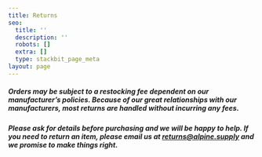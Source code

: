 ```yaml
---
title: Returns
seo:
  title: ''
  description: ''
  robots: []
  extra: []
  type: stackbit_page_meta
layout: page
---
```

##### Orders may be subject to a restocking fee dependent on our manufacturer’s policies. Because of our great relationships with our manufacturers, most returns are handled without incurring any fees.

##### Please ask for details before purchasing and we will be happy to help. If you need to return an item, please email us at returns@alpine.supply and we promise to make things right.
